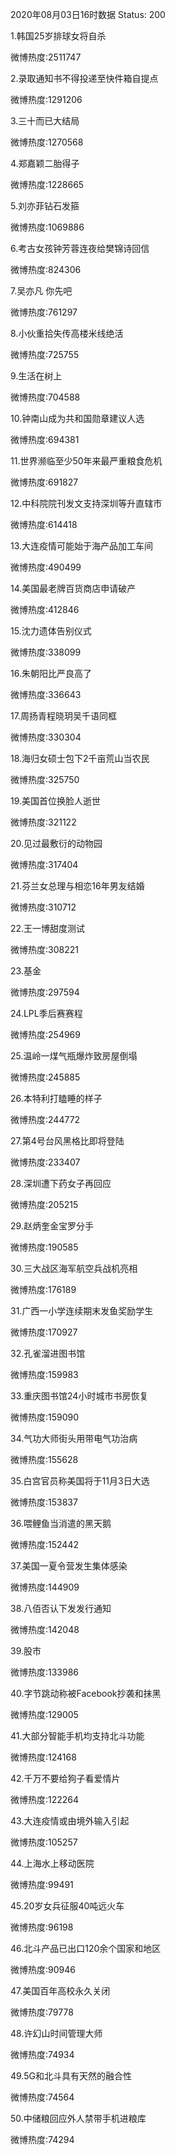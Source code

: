 2020年08月03日16时数据
Status: 200

1.韩国25岁排球女将自杀

微博热度:2511747

2.录取通知书不得投递至快件箱自提点

微博热度:1291206

3.三十而已大结局

微博热度:1270568

4.郑嘉颖二胎得子

微博热度:1228665

5.刘亦菲钻石发箍

微博热度:1069886

6.考古女孩钟芳蓉连夜给樊锦诗回信

微博热度:824306

7.吴亦凡 你先吧

微博热度:761297

8.小伙重拾失传高楼米线绝活

微博热度:725755

9.生活在树上

微博热度:704588

10.钟南山成为共和国勋章建议人选

微博热度:694381

11.世界濒临至少50年来最严重粮食危机

微博热度:691827

12.中科院院刊发文支持深圳等升直辖市

微博热度:614418

13.大连疫情可能始于海产品加工车间

微博热度:490499

14.美国最老牌百货商店申请破产

微博热度:412846

15.沈力遗体告别仪式

微博热度:338099

16.朱朝阳比严良高了

微博热度:336643

17.周扬青程晓玥吴千语同框

微博热度:330304

18.海归女硕士包下2千亩荒山当农民

微博热度:325750

19.美国首位换脸人逝世

微博热度:321122

20.见过最敷衍的动物园

微博热度:317404

21.芬兰女总理与相恋16年男友结婚

微博热度:310712

22.王一博甜度测试

微博热度:308221

23.基金

微博热度:297594

24.LPL季后赛赛程

微博热度:254969

25.温岭一煤气瓶爆炸致房屋倒塌

微博热度:245885

26.本特利打瞌睡的样子

微博热度:244772

27.第4号台风黑格比即将登陆

微博热度:233407

28.深圳遭下药女子再回应

微博热度:205215

29.赵炳奎金宝罗分手

微博热度:190585

30.三大战区海军航空兵战机亮相

微博热度:176189

31.广西一小学连续期末发鱼奖励学生

微博热度:170927

32.孔雀溜进图书馆

微博热度:159983

33.重庆图书馆24小时城市书房恢复

微博热度:159090

34.气功大师街头用带电气功治病

微博热度:155628

35.白宫官员称美国将于11月3日大选

微博热度:153837

36.喂鲤鱼当消遣的黑天鹅

微博热度:152442

37.美国一夏令营发生集体感染

微博热度:144909

38.八佰否认下发发行通知

微博热度:142048

39.股市

微博热度:133986

40.字节跳动称被Facebook抄袭和抹黑

微博热度:129005

41.大部分智能手机均支持北斗功能

微博热度:124168

42.千万不要给狗子看爱情片

微博热度:122264

43.大连疫情或由境外输入引起

微博热度:105257

44.上海水上移动医院

微博热度:99491

45.20岁女兵征服40吨远火车

微博热度:96198

46.北斗产品已出口120余个国家和地区

微博热度:90946

47.美国百年高校永久关闭

微博热度:79778

48.许幻山时间管理大师

微博热度:74934

49.5G和北斗具有天然的融合性

微博热度:74564

50.中储粮回应外人禁带手机进粮库

微博热度:74294

